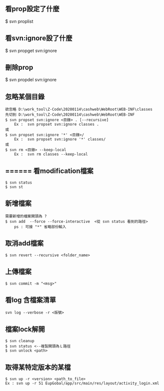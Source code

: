 
  

看prop設定了什麼
---
  $ svn proplist
  

看svn:ignore設了什麼
---
  $ svn propget svn:ignore
  

刪除prop
---
  $ svn propdel svn:ignore


忽略某個目錄
---
	欲忽略 D:\work_tool\Z-Code\20200114\cashweb\WebRoot\WEB-INF\classes
	先切到 D:\work_tool\Z-Code\20200114\cashweb\WebRoot\WEB-INF
	$ svn propset svn:ignore <目錄> . [--recursive]
		Ex :  svn propset svn:ignore classes . 
	或
	$ svn propset svn:ignore '*' <目錄>/
		Ex :  svn propset svn:ignore '*' classes/
	或
	$ svn rm <目錄> --keep-local
		Ex :  svn rm classes --keep-local



======
看modification檔案
---
	$ svn status
	$ svn st 


新增檔案
---
	需要新增的檔案開頭為 ?
	$ svn add  --force --force-interactive  <從 svn status 看到的路徑>  
		ps : 可接 "*" 省略部份輸入


取消add檔案
---
	$ svn revert --recursive <folder_name>


上傳檔案
---
	$ svn commit -m "<msg>"


看log 含檔案清單
---
	svn log --verbose -r <版號>


檔案lock解開
---
	$ svn cleanup
	$ svn status <--複製開頭為Ｌ路徑
	$ svn unlock <path>


取得某特定版本的某檔
---
	$ svn up -r <version> <path_to_file>
	Ex : svn up -r 51 EupGobal/app/src/main/res/layout/activity_login.xml

